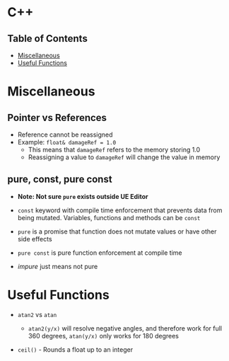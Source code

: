 # C++

## Table of Contents

- [Miscellaneous](#miscellaneous)
- [Useful Functions](#useful-functions)

# Miscellaneous

## Pointer vs References

- Reference cannot be reassigned
- Example: `float& damageRef = 1.0`
  - This means that `damageRef` refers to the memory storing 1.0 
  - Reassigning a value to `damageRef` will change the value in memory

## pure, const, pure const

- **Note: Not sure `pure` exists outside UE Editor**

- `const` keyword with compile time enforcement that prevents data from being mutated. Variables, functions and methods can be `const`

- `pure` is a promise that function does not mutate values or have other side effects

- `pure const` is pure function enforcement at compile time  

- *impure* just means not pure

# Useful Functions

- `atan2` vs `atan` 
  
  - `atan2(y/x)` will resolve negative angles, and therefore work for full 360 degrees, `atan(y/x)` only works for 180 degrees

- `ceil()` - Rounds a float up to an integer 


